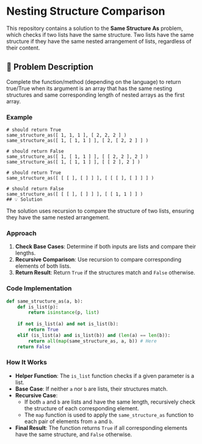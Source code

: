 # Nesting Structure Comparison

This repository contains a solution to the **Same Structure As** problem, which checks if two lists have the same structure. Two lists have the same structure if they have the same nested arrangement of lists, regardless of their content.

## 📝 Problem Description

Complete the function/method (depending on the language) to return true/True when its argument is an array that has the same nesting structures and same corresponding length of nested arrays as the first array.

### Example
```
# should return True
same_structure_as([ 1, 1, 1 ], [ 2, 2, 2 ] )
same_structure_as([ 1, [ 1, 1 ] ], [ 2, [ 2, 2 ] ] )

# should return False 
same_structure_as([ 1, [ 1, 1 ] ], [ [ 2, 2 ], 2 ] )
same_structure_as([ 1, [ 1, 1 ] ], [ [ 2 ], 2 ] )

# should return True
same_structure_as([ [ [ ], [ ] ] ], [ [ [ ], [ ] ] ] )

# should return False
same_structure_as([ [ [ ], [ ] ] ], [ [ 1, 1 ] ] )
## 💡 Solution
```

The solution uses recursion to compare the structure of two lists, ensuring they have the same nested arrangement.

### Approach

1. **Check Base Cases**: Determine if both inputs are lists and compare their lengths.
2. **Recursive Comparison**: Use recursion to compare corresponding elements of both lists.
3. **Return Result**: Return `True` if the structures match and `False` otherwise.

### Code Implementation

```python
def same_structure_as(a, b):
    def is_list(p):
        return isinstance(p, list)
    
    if not is_list(a) and not is_list(b):
        return True
    elif (is_list(a) and is_list(b)) and (len(a) == len(b)):
        return all(map(same_structure_as, a, b)) # Here
    return False
```

### How It Works

- **Helper Function**: The `is_list` function checks if a given parameter is a list.
- **Base Case**: If neither `a` nor `b` are lists, their structures match.
- **Recursive Case**:
  - If both `a` and `b` are lists and have the same length, recursively check the structure of each corresponding element.
  - The `map` function is used to apply the `same_structure_as` function to each pair of elements from `a` and `b`.
- **Final Result**: The function returns `True` if all corresponding elements have the same structure, and `False` otherwise.
